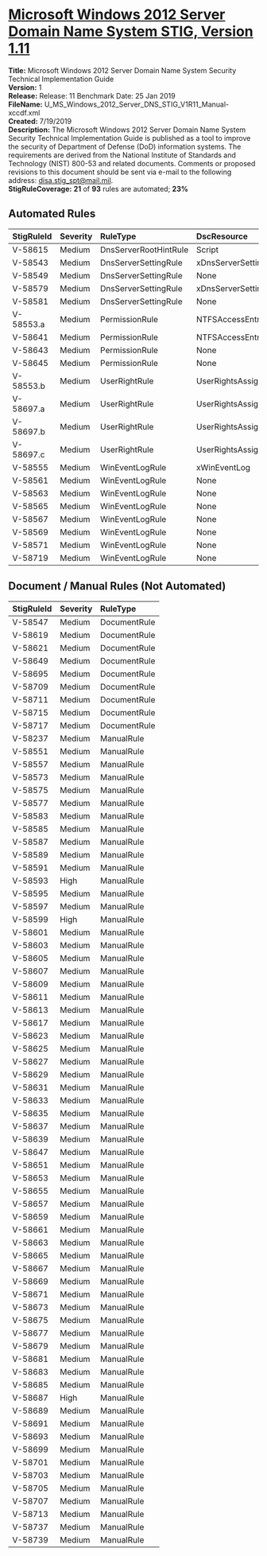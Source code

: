 # [Microsoft Windows 2012 Server Domain Name System STIG, Version 1.11](https://github.com/Microsoft/PowerStig/wiki/WindowsDnsServer-2012R2-1.11)

**Title:** Microsoft Windows 2012 Server Domain Name System Security Technical Implementation Guide  
**Version:** 1  
**Release:** Release: 11 Benchmark Date: 25 Jan 2019  
**FileName:** U_MS_Windows_2012_Server_DNS_STIG_V1R11_Manual-xccdf.xml  
**Created:** 7/19/2019  
**Description:** The Microsoft Windows 2012 Server Domain Name System Security Technical Implementation Guide is published as a tool to improve the security of Department of Defense (DoD) information systems. The requirements are derived from the National Institute of Standards and Technology (NIST) 800-53 and related documents. Comments or proposed revisions to this document should be sent via e-mail to the following address: disa.stig_spt@mail.mil.  
**StigRuleCoverage:** **21** of **93** rules are automated; **23%**  

## Automated Rules

| StigRuleId | Severity | RuleType | DscResource | DuplicateOf |
| :---- | :---- | :---- | :---- | :---- |
| V-58615 | Medium | DnsServerRootHintRule | Script |  |
| V-58543 | Medium | DnsServerSettingRule | xDnsServerSetting |  |
| V-58549 | Medium | DnsServerSettingRule | None | V-58543 |
| V-58579 | Medium | DnsServerSettingRule | xDnsServerSetting |  |
| V-58581 | Medium | DnsServerSettingRule | None | V-58579 |
| V-58553.a | Medium | PermissionRule | NTFSAccessEntry |  |
| V-58641 | Medium | PermissionRule | NTFSAccessEntry |  |
| V-58643 | Medium | PermissionRule | None | V-58641 |
| V-58645 | Medium | PermissionRule | None | V-58641 |
| V-58553.b | Medium | UserRightRule | UserRightsAssignment |  |
| V-58697.a | Medium | UserRightRule | UserRightsAssignment |  |
| V-58697.b | Medium | UserRightRule | UserRightsAssignment |  |
| V-58697.c | Medium | UserRightRule | UserRightsAssignment |  |
| V-58555 | Medium | WinEventLogRule | xWinEventLog |  |
| V-58561 | Medium | WinEventLogRule | None | V-58555 |
| V-58563 | Medium | WinEventLogRule | None | V-58555 |
| V-58565 | Medium | WinEventLogRule | None | V-58555 |
| V-58567 | Medium | WinEventLogRule | None | V-58555 |
| V-58569 | Medium | WinEventLogRule | None | V-58555 |
| V-58571 | Medium | WinEventLogRule | None | V-58555 |
| V-58719 | Medium | WinEventLogRule | None | V-58555 |

## Document / Manual Rules (Not Automated)

| StigRuleId | Severity | RuleType |
| :---- | :---- | :---- |
| V-58547 | Medium | DocumentRule |
| V-58619 | Medium | DocumentRule |
| V-58621 | Medium | DocumentRule |
| V-58649 | Medium | DocumentRule |
| V-58695 | Medium | DocumentRule |
| V-58709 | Medium | DocumentRule |
| V-58711 | Medium | DocumentRule |
| V-58715 | Medium | DocumentRule |
| V-58717 | Medium | DocumentRule |
| V-58237 | Medium | ManualRule |
| V-58551 | Medium | ManualRule |
| V-58557 | Medium | ManualRule |
| V-58573 | Medium | ManualRule |
| V-58575 | Medium | ManualRule |
| V-58577 | Medium | ManualRule |
| V-58583 | Medium | ManualRule |
| V-58585 | Medium | ManualRule |
| V-58587 | Medium | ManualRule |
| V-58589 | Medium | ManualRule |
| V-58591 | Medium | ManualRule |
| V-58593 | High | ManualRule |
| V-58595 | Medium | ManualRule |
| V-58597 | Medium | ManualRule |
| V-58599 | High | ManualRule |
| V-58601 | Medium | ManualRule |
| V-58603 | Medium | ManualRule |
| V-58605 | Medium | ManualRule |
| V-58607 | Medium | ManualRule |
| V-58609 | Medium | ManualRule |
| V-58611 | Medium | ManualRule |
| V-58613 | Medium | ManualRule |
| V-58617 | Medium | ManualRule |
| V-58623 | Medium | ManualRule |
| V-58625 | Medium | ManualRule |
| V-58627 | Medium | ManualRule |
| V-58629 | Medium | ManualRule |
| V-58631 | Medium | ManualRule |
| V-58633 | Medium | ManualRule |
| V-58635 | Medium | ManualRule |
| V-58637 | Medium | ManualRule |
| V-58639 | Medium | ManualRule |
| V-58647 | Medium | ManualRule |
| V-58651 | Medium | ManualRule |
| V-58653 | Medium | ManualRule |
| V-58655 | Medium | ManualRule |
| V-58657 | Medium | ManualRule |
| V-58659 | Medium | ManualRule |
| V-58661 | Medium | ManualRule |
| V-58663 | Medium | ManualRule |
| V-58665 | Medium | ManualRule |
| V-58667 | Medium | ManualRule |
| V-58669 | Medium | ManualRule |
| V-58671 | Medium | ManualRule |
| V-58673 | Medium | ManualRule |
| V-58675 | Medium | ManualRule |
| V-58677 | Medium | ManualRule |
| V-58679 | Medium | ManualRule |
| V-58681 | Medium | ManualRule |
| V-58683 | Medium | ManualRule |
| V-58685 | Medium | ManualRule |
| V-58687 | High | ManualRule |
| V-58689 | Medium | ManualRule |
| V-58691 | Medium | ManualRule |
| V-58693 | Medium | ManualRule |
| V-58699 | Medium | ManualRule |
| V-58701 | Medium | ManualRule |
| V-58703 | Medium | ManualRule |
| V-58705 | Medium | ManualRule |
| V-58707 | Medium | ManualRule |
| V-58713 | Medium | ManualRule |
| V-58737 | Medium | ManualRule |
| V-58739 | Medium | ManualRule |
